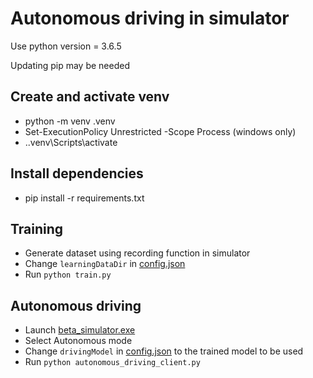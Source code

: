 # Autonomous driving in simulator

Use python version = 3.6.5


Updating pip may be needed
## Create and activate venv
- python -m venv .venv
- Set-ExecutionPolicy Unrestricted -Scope Process (windows only)
- .\.venv\Scripts\activate

## Install dependencies

- pip install -r requirements.txt

## Training

- Generate dataset using recording function in simulator
- Change `learningDataDir` in [config.json](config.json)
- Run `python train.py`

## Autonomous driving

- Launch [beta_simulator.exe](simulator/beta_simulator.exe)
- Select Autonomous mode
- Change `drivingModel` in [config.json](config.json) to the trained model to be used
- Run `python autonomous_driving_client.py`
